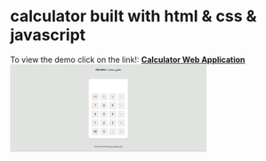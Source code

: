 # calculator built with html & css & javascript
To view the demo click on the link!: **[Calculator Web Application](https://jafarihp.github.io/calculator/)**
<img src="https://github.com/MohMeri73/calculator/blob/main/assets/screenshot-calculator.png" width="70%" />
